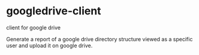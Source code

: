 # googledrive-client
client for google drive

Generate a report of a google drive directory structure viewed as a specific user and upload it on google drive.
